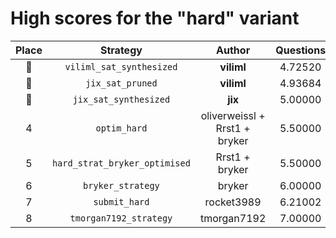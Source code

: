 # High scores for the "hard" variant

| Place | Strategy | Author | Questions | Complexity | Source |
|:-----:|:--------:|:------:|:---------:|:----------:|:------:|
| :1st_place_medal: | `viliml_sat_synthesized` | **viliml** | 4.72520 | 39,660 | `20240921_214752_viliml_sat_synthesized.py` |
| :2nd_place_medal: | `jix_sat_pruned` | **viliml** | 4.93684 | 11,753 | `20240921_154610_jix_sat_pruned.py` |
| :3rd_place_medal: | `jix_sat_synthesized` | **jix** | 5.00000 | 12,150 | `20240919_040726_jix_sat_synthesized.py` |
| 4 | `optim_hard` | oliverweissl + Rrst1 + bryker | 5.50000 | 261 | `20240920_210459_optim_hard.py` |
| 5 | `hard_strat_bryker_optimised` | Rrst1 + bryker | 5.50000 | 359 | `20240918_223240_hard_strat_bryker_optimised.py` |
| 6 | `bryker_strategy` | bryker | 6.00000 | 325 | `20240918_142447_bryker_strategy.py` |
| 7 | `submit_hard` | rocket3989 | 6.21002 | 1,023 | `20240918_223032_submit_hard.py` |
| 8 | `tmorgan7192_strategy` | tmorgan7192 | 7.00000 | 432 | `20240917_230605_tmorgan7192_strategy.py` |
